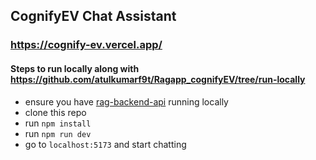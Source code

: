 ## CognifyEV Chat Assistant
### https://cognify-ev.vercel.app/

#### Steps to run locally along with https://github.com/atulkumarf9t/Ragapp_cognifyEV/tree/run-locally

- ensure you have [rag-backend-api](https://github.com/atulkumarf9t/Ragapp_cognifyEV/tree/run-locally) running locally
- clone this repo
- run `npm install`
- run `npm run dev`
- go to `localhost:5173` and start chatting
